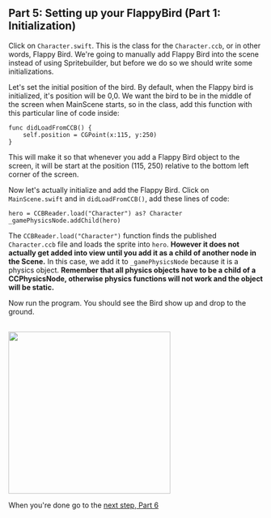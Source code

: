 ## Part 5: Setting up your FlappyBird (Part 1: Initialization)

Click on `Character.swift`. This is the class for the `Character.ccb`, or in other words, Flappy Bird. We're going to manually add Flappy Bird into the scene instead of using Spritebuilder, but before we do so we should write some initializations.

Let's set the initial position of the bird. By default, when the Flappy bird is initialized, it's position will be 0,0. We want the bird to be in the middle of the screen when MainScene starts, so in the class, add this function with this particular line of code inside:

```
func didLoadFromCCB() {
    self.position = CGPoint(x:115, y:250)
}
```

This will make it so that whenever you add a Flappy Bird object to the screen, it will be start at the position (115, 250) relative to the bottom left corner of the screen.

Now let's actually initialize and add the Flappy Bird. Click on `MainScene.swift` and in `didLoadFromCCB()`, add these lines of code:

```
hero = CCBReader.load("Character") as? Character
_gamePhysicsNode.addChild(hero)
```

The `CCBReader.load("Character")` function finds the published `Character.ccb` file and loads the sprite into `hero`. **However it does not actually get added into view until you add it as a child of another node in the Scene.** In this case, we add it to `_gamePhysicsNode` because it is a physics object. **Remember that all physics objects have to be a child of a CCPhysicsNode, otherwise physics functions will not work and the object will be static.**

Now run the program. You should see the Bird show up and drop to the ground.

</br>
<img src="/assets/P5/part5-flappy-on-the-ground.png" style="width: 320px; max-width: 320px">
</br>

When you're done go to the <a href="#top" onclick="setTutorial(6)">next step, Part 6
